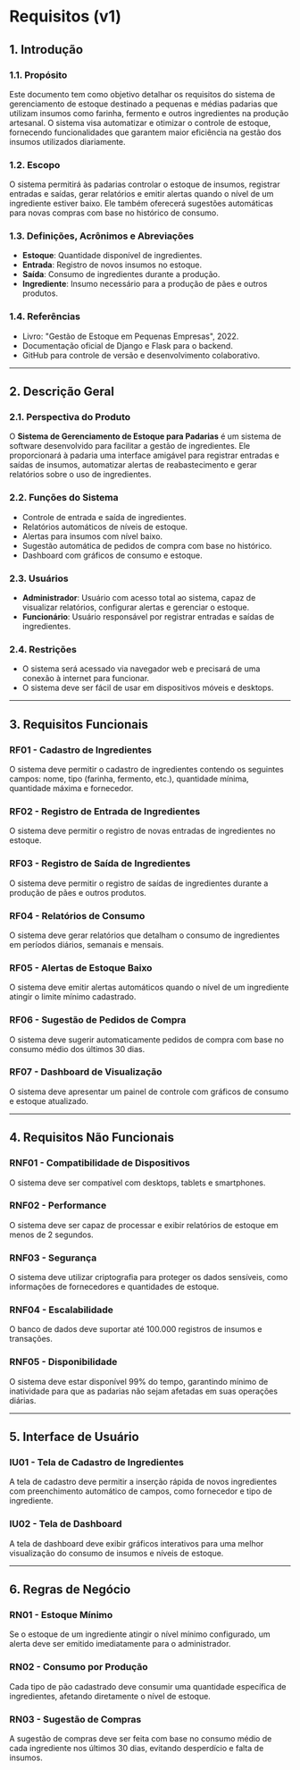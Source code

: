 # Requisitos (v1)

## 1. Introdução

### 1.1. Propósito
Este documento tem como objetivo detalhar os requisitos do sistema de gerenciamento de estoque destinado a pequenas e médias padarias que utilizam insumos como farinha, fermento e outros ingredientes na produção artesanal. O sistema visa automatizar e otimizar o controle de estoque, fornecendo funcionalidades que garantem maior eficiência na gestão dos insumos utilizados diariamente.

### 1.2. Escopo
O sistema permitirá às padarias controlar o estoque de insumos, registrar entradas e saídas, gerar relatórios e emitir alertas quando o nível de um ingrediente estiver baixo. Ele também oferecerá sugestões automáticas para novas compras com base no histórico de consumo.

### 1.3. Definições, Acrônimos e Abreviações
- **Estoque**: Quantidade disponível de ingredientes.
- **Entrada**: Registro de novos insumos no estoque.
- **Saída**: Consumo de ingredientes durante a produção.
- **Ingrediente**: Insumo necessário para a produção de pães e outros produtos.
  
### 1.4. Referências
- Livro: "Gestão de Estoque em Pequenas Empresas", 2022.
- Documentação oficial de Django e Flask para o backend.
- GitHub para controle de versão e desenvolvimento colaborativo.

---

## 2. Descrição Geral

### 2.1. Perspectiva do Produto
O **Sistema de Gerenciamento de Estoque para Padarias** é um sistema de software desenvolvido para facilitar a gestão de ingredientes. Ele proporcionará à padaria uma interface amigável para registrar entradas e saídas de insumos, automatizar alertas de reabastecimento e gerar relatórios sobre o uso de ingredientes.

### 2.2. Funções do Sistema
- Controle de entrada e saída de ingredientes.
- Relatórios automáticos de níveis de estoque.
- Alertas para insumos com nível baixo.
- Sugestão automática de pedidos de compra com base no histórico.
- Dashboard com gráficos de consumo e estoque.

### 2.3. Usuários
- **Administrador**: Usuário com acesso total ao sistema, capaz de visualizar relatórios, configurar alertas e gerenciar o estoque.
- **Funcionário**: Usuário responsável por registrar entradas e saídas de ingredientes.

### 2.4. Restrições
- O sistema será acessado via navegador web e precisará de uma conexão à internet para funcionar.
- O sistema deve ser fácil de usar em dispositivos móveis e desktops.

---

## 3. Requisitos Funcionais

### RF01 - Cadastro de Ingredientes
O sistema deve permitir o cadastro de ingredientes contendo os seguintes campos: nome, tipo (farinha, fermento, etc.), quantidade mínima, quantidade máxima e fornecedor.

### RF02 - Registro de Entrada de Ingredientes
O sistema deve permitir o registro de novas entradas de ingredientes no estoque.

### RF03 - Registro de Saída de Ingredientes
O sistema deve permitir o registro de saídas de ingredientes durante a produção de pães e outros produtos.

### RF04 - Relatórios de Consumo
O sistema deve gerar relatórios que detalham o consumo de ingredientes em períodos diários, semanais e mensais.

### RF05 - Alertas de Estoque Baixo
O sistema deve emitir alertas automáticos quando o nível de um ingrediente atingir o limite mínimo cadastrado.

### RF06 - Sugestão de Pedidos de Compra
O sistema deve sugerir automaticamente pedidos de compra com base no consumo médio dos últimos 30 dias.

### RF07 - Dashboard de Visualização
O sistema deve apresentar um painel de controle com gráficos de consumo e estoque atualizado.

---

## 4. Requisitos Não Funcionais

### RNF01 - Compatibilidade de Dispositivos
O sistema deve ser compatível com desktops, tablets e smartphones.

### RNF02 - Performance
O sistema deve ser capaz de processar e exibir relatórios de estoque em menos de 2 segundos.

### RNF03 - Segurança
O sistema deve utilizar criptografia para proteger os dados sensíveis, como informações de fornecedores e quantidades de estoque.

### RNF04 - Escalabilidade
O banco de dados deve suportar até 100.000 registros de insumos e transações.

### RNF05 - Disponibilidade
O sistema deve estar disponível 99% do tempo, garantindo mínimo de inatividade para que as padarias não sejam afetadas em suas operações diárias.

---

## 5. Interface de Usuário

### IU01 - Tela de Cadastro de Ingredientes
A tela de cadastro deve permitir a inserção rápida de novos ingredientes com preenchimento automático de campos, como fornecedor e tipo de ingrediente.

### IU02 - Tela de Dashboard
A tela de dashboard deve exibir gráficos interativos para uma melhor visualização do consumo de insumos e níveis de estoque.

---

## 6. Regras de Negócio

### RN01 - Estoque Mínimo
Se o estoque de um ingrediente atingir o nível mínimo configurado, um alerta deve ser emitido imediatamente para o administrador.

### RN02 - Consumo por Produção
Cada tipo de pão cadastrado deve consumir uma quantidade específica de ingredientes, afetando diretamente o nível de estoque.

### RN03 - Sugestão de Compras
A sugestão de compras deve ser feita com base no consumo médio de cada ingrediente nos últimos 30 dias, evitando desperdício e falta de insumos.

